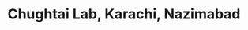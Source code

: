 ---
title: "Chughtai Lab, Karachi, Nazimabad"
url: /karachi/chughtai-lab-karachi-nazimabad/
shop: medical supply
---